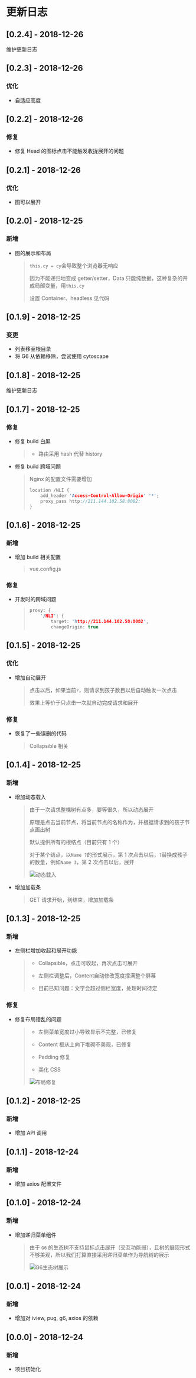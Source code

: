 # 更新日志

## [0.2.4] - 2018-12-26

维护更新日志

## [0.2.3] - 2018-12-26

### 优化

*   自适应高度

## [0.2.2] - 2018-12-26

### 修复

*   修复 Head 的图标点击不能触发收拢展开的问题

## [0.2.1] - 2018-12-26

### 优化

*   图可以展开

## [0.2.0] - 2018-12-25

### 新增

*   图的展示和布局

    >   `this.cy = cy`会导致整个浏览器无响应
    >
    >   因为不能递归地变成 getter/setter，Data 只能纯数据，这种复杂的开成局部变量，用`this.cy`
    >
    >   设置 Container、headless 见代码

## [0.1.9] - 2018-12-25

### 变更

*   列表移至根目录
*   将 G6 从依赖移除，尝试使用 cytoscape

## [0.1.8] - 2018-12-25

维护更新日志

## [0.1.7] - 2018-12-25

### 修复

*   修复 build 白屏

    >   *   路由采用 hash 代替 history

*   修复 build 跨域问题

    >   Nginx 的配置文件需要增加
    >
    >   ```c
    >   location /NLI {
    >       add_header 'Access-Control-Allow-Origin' '*';
    >       proxy_pass http://211.144.102.58:8082;
    >   }
    >   ```

## [0.1.6] - 2018-12-25

### 新增

*   增加 build 相关配置

    >   vue.config.js

### 修复

*   开发时的跨域问题

    >   ```c
    >   proxy: {
    >       '/NLI': {
    >           target: 'http://211.144.102.58:8082',
    >           changeOrigin: true
    >   ```

## [0.1.5] - 2018-12-25

### 优化

*   增加自动展开

    >   点击以后，如果当前`?`，则请求到孩子数目以后自动触发一次点击
    >
    >   效果上等价于只点击一次就自动完成请求和展开

### 修复

*   恢复了一些误删的代码

    >   Collapsible 相关

## [0.1.4] - 2018-12-25

### 新增

*   增加动态载入

    >   由于一次请求整棵树有点多，要等很久，所以动态展开
    >
    >   原理是点击当前节点，将当前节点的名称作为，并根据请求到的孩子节点画出树
    >
    >   默认提供所有的根结点（目前只有 1 个）
    >
    >   对于某个结点，以`Name ?`的形式展示，第 1 次点击以后，`?`替换成孩子的数量，例如`Name 3`，第 2 次点击以后，展开
    >
    >   ![动态载入](1.assets/1545730387snipaste_LAPTOP-JQEH2B7G_20181225_173300680.jpg)

*   增加加载条

    >   GET 请求开始，到结束，增加加载条

## [0.1.3] - 2018-12-25

### 新增

-   左侧栏增加收起和展开功能

    >   -   Collapsible，点击可收起，再次点击可展开
    >
    >   -   左侧栏调整后，Content自动修改宽度撑满整个屏幕
    >
    >   -   目前已知问题：文字会超过侧栏宽度，处理时间待定

### 修复

*   修复布局错乱的问题

    >   *   左侧菜单宽度过小导致显示不完整，已修复
    >
    >   *   Content 框从上向下堆砌不美观，已修复
    >
    >   *   Padding 修复
    >
    >   *   美化 CSS
    >
    >   ![布局修复](1.assets/1545730345snipaste_LAPTOP-JQEH2B7G_20181225_173214448.jpg)

## [0.1.2] - 2018-12-25

### 新增

*   增加 API 调用

## [0.1.1] - 2018-12-24

### 新增

* 增加 axios 配置文件

## [0.1.0] - 2018-12-24

### 新增

* 增加递归菜单组件

    >   由于 `G6` 的生态树不支持鼠标点击展开（交互功能弱），且树的展现形式不够美观，所以我们打算直接采用递归菜单作为导航树的展示
    >
    >   ![G6生态树展示](1.assets/1545729315snipaste_LAPTOP-JQEH2B7G_20181225_171459145.jpg)

## [0.0.1] - 2018-12-24

### 新增

* 增加对 iview, pug, g6, axios 的依赖

## [0.0.0] - 2018-12-24

### 新增

* 项目初始化